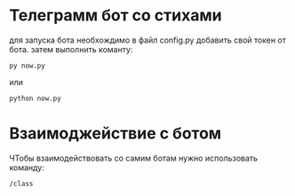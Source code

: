 # Телеграмм бот со стихами

для запуска бота необхождимо в файл config.py добавить свой токен от бота. затем выполнить команту:

```
py now.py
```
или
```
python now.py
```

# Взаимоджействие с ботом

ЧТобы взаимодействовать со самим ботам нужно использовать команду:

```
/class
```


